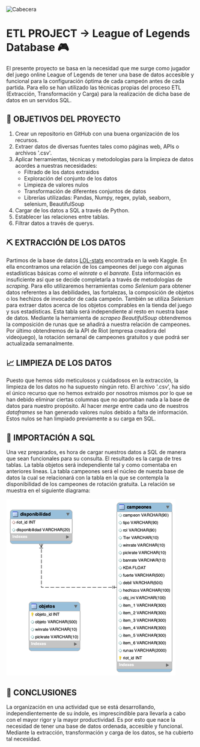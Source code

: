 ![Cabecera](https://www.google.com/url?sa=i&url=https%3A%2F%2Fwww.millenium.gg%2Fnoticias%2F36321.html&psig=AOvVaw2Ef_EOPqSrJws7hRLaKoz6&ust=1676308418664000&source=images&cd=vfe&ved=0CBAQjRxqFwoTCNCHgdG9kP0CFQAAAAAdAAAAABAE)

# ETL PROJECT -> League of Legends Database 🎮
  
El presente proyecto se basa en la necesidad que me surge como jugador del juego online League of Legends de tener una base de datos accesible y funcional para la configuración óptima de cada campeón antes de cada partida. Para ello se han utilizado las técnicas propias del proceso ETL (Extracción, Transformación y Carga) para la realización de dicha base de datos en un servidos SQL.
  
## 🎯 OBJETIVOS DEL PROYECTO 
  
1. Crear un repositorio en GitHub con una buena organización de los recursos.
2. Extraer datos de diversas fuentes tales como páginas web, APIs o archivos '.csv'.
3. Aplicar herramientas, técnicas y metodologías para la limpieza de datos acordes a nuestras necesidades:
    - Filtrado de los datos extraidos
    - Exploración del conjunto de los datos
    - Limpieza de valores nulos
    - Transformación de diferentes conjuntos de datos
    - Librerías utilizadas: Pandas, Numpy, regex, pylab, seaborn, selenium, BeautifulSoup
3. Cargar de los datos a SQL a través de Python.
4. Establecer las relaciones entre tablas.
5. Filtrar datos a través de querys.

## ⛏ EXTRACCIÓN DE LOS DATOS  
  
Partimos de la base de datos [LOL-stats](https://www.kaggle.com/code/andycheung0211/lol-stats/data?select=League+of+Legends+Champion+Stats+12.1.csv) encontrada en la web Kaggle. En ella encontramos una relación de los campeones del juego con algunas estadísticas básicas como el *winrate* o el *banrate*. Esta información es insuficiente así que se decide completarla a través de metodologías de *scraping*. Para ello utilizaremos herramientas como *Selenium* para obtener datos referentes a las debilidades, las fortalezas, la composición de objetos o los hechizos de invocador de cada campeón. También se utiliza *Selenium* para extraer datos acerca de los objetos comprables en la tienda del juego y sus estadísticas. Esta tabla será independiente al resto en nuestra base de datos. Mediante la herramienta de *scrapeo* *BeautifulSoup* obtendremos la composición de runas que se añadirá a nuestra relación de campeones. Por último obtendremos de la API de Riot (empresa creadora del videojuego), la rotación semanal de campeones gratuitos y que podrá ser actualizada semanalmente.
  
## 📈 LIMPIEZA DE LOS DATOS  
  
Puesto que hemos sido meticulosos y cuidadosos en la extracción, la limpieza de los datos no ha supuesto ningún reto. El archivo '.csv', ha sido el único recurso que no hemos extraido por nosotros mismos por lo que se han debido eliminar ciertas columnas que no aportaban nada a la base de datos para nuestro propósito. Al hacer *merge* entre cada uno de nuestros *dataframes* se han generado valores nulos debido a falta de información. Estos nulos se han limpiado previamente a su carga en SQL.

## 🐬 IMPORTACIÓN A SQL  
  
Una vez preparados, es hora de cargar nuestros datos a SQL de manera que sean funcionales para su consulta. El resultado es la carga de tres tablas. La tabla objetos será independiente tal y como comentaba en anteriores lineas. La tabla campeones será el núcleo de nuesta base de datos la cual se relacionará con la tabla en la que se contempla la disponibilidad de los campeones de rotación gratuita. La relación se muestra en el siguiente diagrama:
  
![EDR](https://github.com/Periclates7/ETL-Project/blob/main/img/diagrama.png)
  
## 📝 CONCLUSIONES
  
La organización en una actividad que se está desarrollando, independientemente de su índole, es imprescindible para llevarla a cabo con el mayor rigor y la mayor productividad. Es por esto que nace la necesidad de tener una base de datos ordenada, accesible y funcional. Mediante la extracción, transformación y carga de los datos, se ha cubierto tal necesidad.
  
